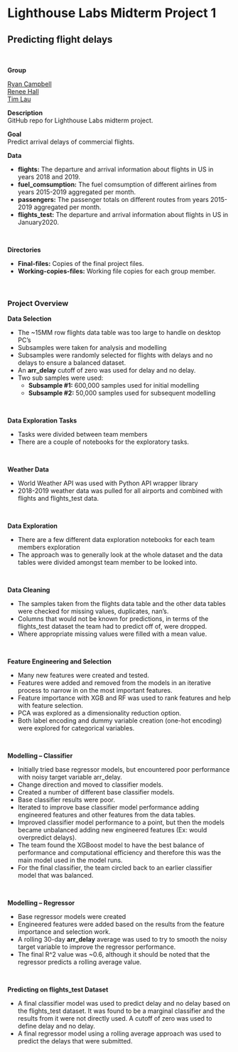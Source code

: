 # **Lighthouse Labs Midterm Project 1**
## Predicting flight delays
  
<br />



**Group**

[Ryan Campbell](https://github.com/RCampbellYYC) <br>
[Renee Hall](https://github.com/rlwhall)<br>
[Tim Lau](https://github.com/lolwooops)<br>

**Description**<br>
GitHub repo for Lighthouse Labs midterm project.

**Goal** <br>
Predict arrival delays of commercial flights.

**Data** <br>
* **flights:** The departure and arrival information about flights in US in years 2018 and 2019.
* **fuel_comsumption:** The fuel comsumption of different airlines from years 2015-2019 aggregated per month.
* **passengers:** The passenger totals on different routes from years 2015-2019 aggregated per month.
* **flights_test:** The departure and arrival information about flights in US in January2020.

<br />

**Directories**
* **Final-files:** Copies of the final project files.
* **Working-copies-files:** Working file copies for each group member.

<br />

### Project Overview

**Data Selection**
* The ~15MM row flights data table was too large to handle on desktop PC’s
* Subsamples were taken for analysis and modelling
* Subsamples were randomly selected for flights with delays and no delays to ensure a balanced dataset.
* An **arr_delay** cutoff of zero was used for delay and no delay.
* Two sub samples were used:
  * **Subsample #1:** 600,000 samples used for initial modelling
  * **Subsample #2:** 50,000 samples used for subsequent modelling

<br />

**Data Exploration Tasks**
* Tasks were divided between team members
* There are a couple of notebooks for the exploratory tasks.

<br />


**Weather Data**
* World Weather API was used with Python API wrapper library
* 2018-2019 weather data was pulled for all airports and combined with flights and flights_test data.
<br />

**Data Exploration**
* There are a few different data exploration notebooks for each team members exploration
* The approach was to generally look at the whole dataset and the data tables were divided amongst team member to be looked into.
<br />

**Data Cleaning** 
* The samples taken from the flights data table and the other data tables were checked for missing values, duplicates, nan’s.
* Columns that would not be known for predictions, in terms of the flights_test dataset the team had to predict off of, were dropped.
* Where appropriate missing values were filled with a mean value.
<br />

**Feature Engineering and Selection**
* Many new features were created and tested. 
* Features were added and removed from the models in an iterative process to narrow in on the most important features.
* Feature importance with XGB and RF was used to rank features and help with feature selection.
* PCA was explored as a dimensionality reduction option.
* Both label encoding and dummy variable creation (one-hot encoding) were explored for categorical variables.
<br />

**Modelling – Classifier**
* Initially tried base regressor models, but encountered poor performance with noisy target variable arr_delay.
* Change direction and moved to classifier models.
* Created a number of different base classifier models.
* Base classifier results were poor.
* Iterated to improve base classifier model performance adding engineered features and other features from the data tables.
* Improved classifier model performance to a point, but then the models became unbalanced adding new engineered features (Ex: would overpredict delays).
* The team found the XGBoost model to have the best balance of performance and computational efficiency and therefore this was the main model used in the model runs.
* For the final classifier, the team circled back to an earlier classifier model that was balanced.
<br />

**Modelling – Regressor**
* Base regressor models were created
* Engineered features were added based on the results from the feature importance and selection work.
* A rolling 30-day **arr_delay** average was used to try to smooth the noisy target variable to improve the regressor performance.
* The final R^2 value was ~0.6, although it should be noted that the regressor predicts a rolling average value.
<br />

**Predicting on flights_test Dataset**
* A final classifier model was used to predict delay and no delay based on the flights_test dataset. It was found to be a marginal classifier and the results from it were not directly used. A cutoff of zero was used to define delay and no delay.
* A final regressor model using a rolling average approach was used to predict the delays that were submitted.
